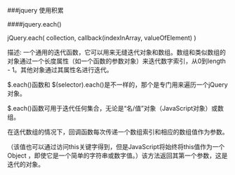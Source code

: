 ###jquery 使用积累

####jquery.each()

jQuery.each( collection, callback(indexInArray, valueOfElement) )

描述: 一个通用的迭代函数，它可以用来无缝迭代对象和数组。数组和类似数组的对象通过一个长度属性（如一个函数的参数对象）来迭代数字索引，从0到length - 1。其他对象通过其属性名进行迭代。
	
$.each()函数和 $(selector).each()是不一样的，那个是专门用来遍历一个jQuery对象。

$.each()函数可用于迭代任何集合，无论是“名/值”对象（JavaScript对象）或数组。

在迭代数组的情况下，回调函数每次传递一个数组索引和相应的数组值作为参数。

（该值也可以通过访问this关键字得到，但是JavaScript将始终将this值作为一个Object ，即使它是一个简单的字符串或数字值。）该方法返回其第一个参数，这是迭代的对象。